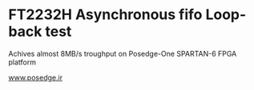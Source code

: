 # FT2232H Asynchronous fifo Loop-back test 
Achives almost 8MB/s troughput on Posedge-One SPARTAN-6 FPGA platform

www.posedge.ir